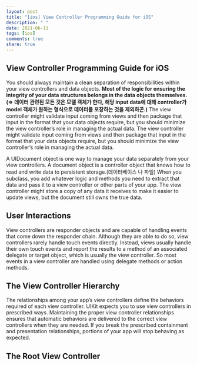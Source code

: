 ```yaml
---
layout: post
title: "[ios] View Controller Programming Guide for iOS"
description: " "
date: 2021-06-11
tags: [ios]
comments: true
share: true
---
```


## View Controller Programming Guide for iOS

You should always maintain a clean separation of responsibilities within your view controllers and data objects. **Most of the logic for ensuring the integrity of your data structures belongs in the data objects themselves.(=> 데이터 관련된 모든 것은 모델 객체가 한다, 해당 input data에 대해 controller가 model 객체가 원하는 형식으로 데이터를 포장하는 것을 제외하곤.)** The view controller might validate input coming from views and then package that input in the format that your data objects require, but you should minimize the view controller’s role in managing the actual data. The view controller might validate input coming from views and then package that input in the format that your data objects require, but you should minimize the view controller’s role in managing the actual data.

A UIDocument object is one way to manage your data separately from your view controllers. A document object is a controller object that knows how to read and write data to persistent storage.(데이터베이스 나 파일) When you subclass, you add whatever logic and methods you need to extract that data and pass it to a view controller or other parts of your app. The view controller might store a copy of any data it receives to make it easier to update views, but the document still owns the true data.

## User Interactions

View controllers are responder objects and are capable of handling events that come down the responder chain. Although they are able to do so, view controllers rarely handle touch events directly. Instead, views usually handle their own touch events and report the results to a method of an associated delegate or target object, which is usually the view controller. So most events in a view controller are handled using delegate methods or action methods.

## The View Controller Hierarchy

The relationships among your app’s view controllers define the behaviors required of each view controller. UIKit expects you to use view controllers in prescribed ways. Maintaining the proper view controller relationships ensures that automatic behaviors are delivered to the correct view controllers when they are needed. If you break the prescribed containment and presentation relationships, portions of your app will stop behaving as expected.

## The Root View Controller



